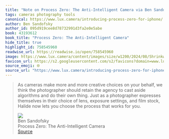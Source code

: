 ```yaml
---
title: "Note on Process Zero: The Anti-Intelligent Camera via Ben Sandofsky"
tags: cameras photography tools
canonical: https://www.lux.camera/introducing-process-zero-for-iphone/
author: Ben Sandofsky
author_id: 095d919cee8d78732991d3fa2e0e5abe
book: 43193612
book_title: "Process Zero: The Anti-Intelligent Camera"
hide_title: true
highlight_id: 758545960
readwise_url: https://readwise.io/open/758545960
image: https://www.lux.camera/content/images/size/w1200/2024/08/Shrinkwrapped-Process-Picker.png
favicon_url: https://s2.googleusercontent.com/s2/favicons?domain=www.lux.camera
source_emoji: 🌐
source_url: "https://www.lux.camera/introducing-process-zero-for-iphone/#:~:text=As%20cameras%20make,works%20for%20you."
---
```


> As cameras make more and more creative choices on your behalf, we think the photographer should retain the agency to cast aside algorithms and do their own thing. Just as a photographer expresses themselves in their choice of lens, exposure settings, and film stock, Halide now lets you choose the process that works for you.
> <div class="quoteback-footer"><div class="quoteback-avatar"><img class="mini-favicon" src="https://s2.googleusercontent.com/s2/favicons?domain=www.lux.camera"></div><div class="quoteback-metadata"><div class="metadata-inner"><span style="display:none">FROM:</span><div aria-label="Ben Sandofsky" class="quoteback-author"> Ben Sandofsky</div><div aria-label="Process Zero: The Anti-Intelligent Camera" class="quoteback-title"> Process Zero: The Anti-Intelligent Camera</div></div></div><div class="quoteback-backlink"><a target="_blank" aria-label="go to the full text of this quotation" rel="noopener" href="https://www.lux.camera/introducing-process-zero-for-iphone/#:~:text=As%20cameras%20make,works%20for%20you." class="quoteback-arrow"> Source</a></div></div>